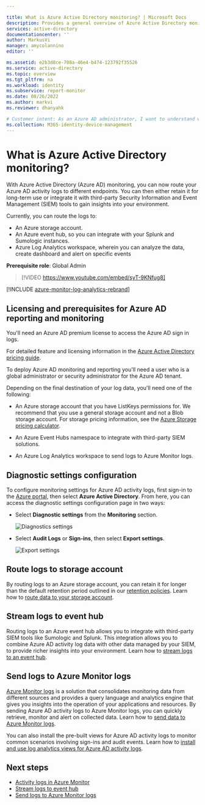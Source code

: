 ```yaml
---

title: What is Azure Active Directory monitoring? | Microsoft Docs
description: Provides a general overview of Azure Active Directory monitoring.
services: active-directory
documentationcenter: ''
author: MarkusVi
manager: amycolannino
editor: ''

ms.assetid: e2b3d8ce-708a-46e4-b474-123792f35526
ms.service: active-directory
ms.topic: overview
ms.tgt_pltfrm: na
ms.workload: identity
ms.subservice: report-monitor
ms.date: 08/26/2022
ms.author: markvi
ms.reviewer: dhanyahk  

# Customer intent: As an Azure AD administrator, I want to understand what monitoring solutions are available for Azure AD activity data and how they can help me manage my tenant.
ms.collection: M365-identity-device-management
---
```


# What is Azure Active Directory monitoring?

With Azure Active Directory (Azure AD) monitoring, you can now route your Azure AD activity logs to different endpoints. You can then either retain it for long-term use or integrate it with third-party Security Information and Event Management (SIEM) tools to gain insights into your environment.

Currently, you can route the logs to:

- An Azure storage account.
- An Azure event hub, so you can integrate with your Splunk and Sumologic instances.
- Azure Log Analytics workspace, wherein you can analyze the data, create dashboard and alert on specific events

**Prerequisite role**: Global Admin

> [!VIDEO https://www.youtube.com/embed/syT-9KNfug8]

[!INCLUDE [azure-monitor-log-analytics-rebrand](../../../includes/azure-monitor-log-analytics-rebrand.md)]

## Licensing and prerequisites for Azure AD reporting and monitoring

You'll need an Azure AD premium license to access the Azure AD sign in logs.

For detailed feature and licensing information in the [Azure Active Directory pricing guide](https://www.microsoft.com/security/business/identity-access-management/azure-ad-pricing).

To deploy Azure AD monitoring and reporting you'll need a user who is a global administrator or security administrator for the Azure AD tenant.

Depending on the final destination of your log data, you'll need one of the following:

* An Azure storage account that you have ListKeys permissions for. We recommend that you use a general storage account and not a Blob storage account. For storage pricing information, see the [Azure Storage pricing calculator](https://azure.microsoft.com/pricing/calculator/?service=storage).

* An Azure Event Hubs namespace to integrate with third-party SIEM solutions.

* An Azure Log Analytics workspace to send logs to Azure Monitor logs.

## Diagnostic settings configuration

To configure monitoring settings for Azure AD activity logs, first sign-in to the [Azure portal](https://portal.azure.com), then select **Azure Active Directory**. From here, you can access the diagnostic settings configuration page in two ways:

* Select **Diagnostic settings** from the **Monitoring** section.

    ![Diagnostics settings](./media/overview-monitoring/diagnostic-settings.png)
    
* Select **Audit Logs** or **Sign-ins**, then select **Export settings**. 

    ![Export settings](./media/overview-monitoring/export-settings.png)


## Route logs to storage account

By routing logs to an Azure storage account, you can retain it for longer than the default retention period outlined in our [retention policies](reference-reports-data-retention.md). Learn how to [route data to your storage account](quickstart-azure-monitor-route-logs-to-storage-account.md).

## Stream logs to event hub

Routing logs to an Azure event hub allows you to integrate with third-party SIEM tools like Sumologic and Splunk. This integration allows you to combine Azure AD activity log data with other data managed by your SIEM, to provide richer insights into your environment. Learn how to [stream logs to an event hub](tutorial-azure-monitor-stream-logs-to-event-hub.md).

## Send logs to Azure Monitor logs

[Azure Monitor logs](../../azure-monitor/logs/log-query-overview.md) is a solution that consolidates monitoring data from different sources and provides a query language and analytics engine that gives you insights into the operation of your applications and resources. By sending Azure AD activity logs to Azure Monitor logs, you can quickly retrieve, monitor and alert on collected data. Learn how to [send data to Azure Monitor logs](howto-integrate-activity-logs-with-log-analytics.md).

You can also install the pre-built views for Azure AD activity logs to monitor common scenarios involving sign-ins and audit events. Learn how to [install and use log analytics views for Azure AD activity logs](howto-install-use-log-analytics-views.md).

## Next steps

* [Activity logs in Azure Monitor](concept-activity-logs-azure-monitor.md)
* [Stream logs to event hub](tutorial-azure-monitor-stream-logs-to-event-hub.md)
* [Send logs to Azure Monitor logs](howto-integrate-activity-logs-with-log-analytics.md)
